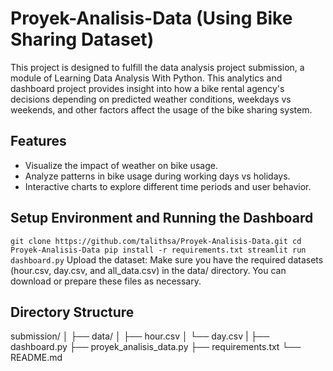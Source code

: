 # Proyek-Analisis-Data (Using Bike Sharing Dataset)
This project is designed to fulfill the data analysis project submission, a module of Learning Data Analysis With Python. This analytics and dashboard project provides insight into how a bike rental agency's decisions depending on predicted weather conditions, weekdays vs weekends, and other factors affect the usage of the bike sharing system.

## Features
- Visualize the impact of weather on bike usage.
- Analyze patterns in bike usage during working days vs holidays.
- Interactive charts to explore different time periods and user behavior.

## Setup Environment and Running the Dashboard
``
git clone https://github.com/talithsa/Proyek-Analisis-Data.git
cd Proyek-Analisis-Data
pip install -r requirements.txt
streamlit run dashboard.py
`` 
Upload the dataset:
Make sure you have the required datasets (hour.csv, day.csv, and all_data.csv) in the data/ directory. You can download or prepare these files as necessary.

## Directory Structure
submission/
│
├── data/
│   ├── hour.csv
│   └── day.csv
|
├── dashboard.py
├── proyek_analisis_data.py
├── requirements.txt
└── README.md
